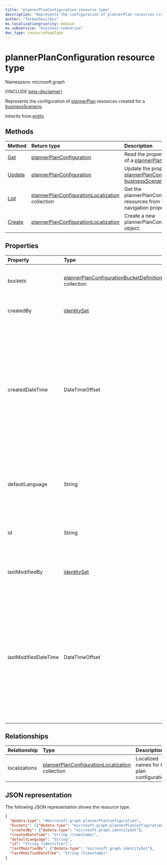 ```yaml
---
title: "plannerPlanConfiguration resource type"
description: "Represents the configuration of plannerPlan resources created for a businessScenario."
author: "TarkanSevilmis"
ms.localizationpriority: medium
ms.subservice: "business-scenarios"
doc_type: resourcePageType
---
```


# plannerPlanConfiguration resource type

Namespace: microsoft.graph

[!INCLUDE [beta-disclaimer](../../includes/beta-disclaimer.md)]

Represents the configuration of [plannerPlan](../resources/plannerplan.md) resources created for a [businessScenario](../resources/businessscenario.md).

Inherits from [entity](../resources/entity.md).

## Methods

|Method|Return type|Description|
|:---|:---|:---|
|[Get](../api/plannerplanconfiguration-get.md)|[plannerPlanConfiguration](../resources/plannerplanconfiguration.md)|Read the properties and relationships of a [plannerPlanConfiguration](../resources/plannerplanconfiguration.md) object.|
|[Update](../api/plannerplanconfiguration-update.md)|[plannerPlanConfiguration](../resources/plannerplanconfiguration.md)|Update the properties of a [plannerPlanConfiguration](../resources/plannerplanconfiguration.md) object for a [businessScenario](../resources/businessscenario.md). |
|[List](../api/plannerplanconfiguration-list-localizations.md)|[plannerPlanConfigurationLocalization](../resources/plannerplanconfigurationlocalization.md) collection|Get the plannerPlanConfigurationLocalization resources from the localizations navigation property.|
|[Create](../api/plannerplanconfiguration-post-localizations.md)|[plannerPlanConfigurationLocalization](../resources/plannerplanconfigurationlocalization.md)|Create a new plannerPlanConfigurationLocalization object.|

## Properties

|Property|Type|Description|
|:---|:---|:---|
|buckets|[plannerPlanConfigurationBucketDefinition](../resources/plannerplanconfigurationbucketdefinition.md) collection|List the buckets that should be created in the plan.|
|createdBy|[identitySet](../resources/identityset.md)|The identity of the creator of the plan configuration.|
|createdDateTime|DateTimeOffset|The date and time when the plan configuration was created. The Timestamp type represents date and time information using ISO 8601 format and is always in UTC time. For example, midnight UTC on Jan 1, 2014 is `2014-01-01T00:00:00Z`. |
|defaultLanguage|String|The language code for the default language to be used for the names of the objects created for the plan.|
|id|String|The unique identifier for the plan configuration. Inherited from [entity](../resources/entity.md). |
|lastModifiedBy|[identitySet](../resources/identityset.md)|The identity of the user who last modified the plan configuration. |
|lastModifiedDateTime|DateTimeOffset|The date and time when the plan configuration was last modified. The Timestamp type represents date and time information using ISO 8601 format and is always in UTC time. For example, midnight UTC on Jan 1, 2014 is `2014-01-01T00:00:00Z`. |

## Relationships

|Relationship|Type|Description|
|:---|:---|:---|
|localizations|[plannerPlanConfigurationLocalization](../resources/plannerplanconfigurationlocalization.md) collection|Localized names for the plan configuration.|

## JSON representation

The following JSON representation shows the resource type.
<!-- {
  "blockType": "resource",
  "keyProperty": "id",
  "@odata.type": "microsoft.graph.plannerPlanConfiguration",
  "baseType": "microsoft.graph.entity",
  "openType": false
}
-->
``` json
{
  "@odata.type": "#microsoft.graph.plannerPlanConfiguration",
  "buckets": [{"@odata.type": "microsoft.graph.plannerPlanConfigurationBucketDefinition"}],
  "createdBy": {"@odata.type": "microsoft.graph.identitySet"},
  "createdDateTime": "String (timestamp)",
  "defaultLanguage": "String",
  "id": "String (identifier)",
  "lastModifiedBy": {"@odata.type": "microsoft.graph.identitySet"},
  "lastModifiedDateTime": "String (timestamp)"
}
```
